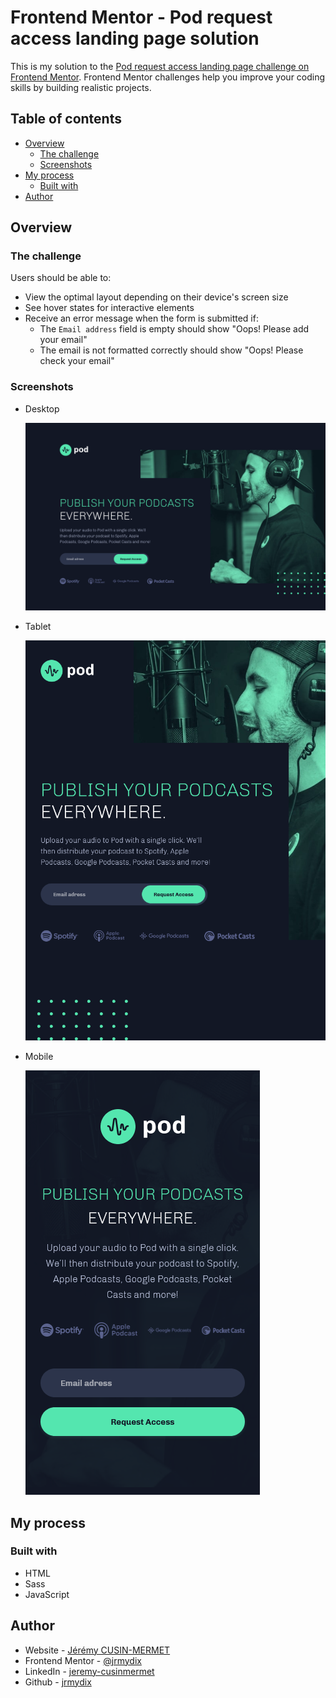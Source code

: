 # Frontend Mentor - Pod request access landing page solution

This is my solution to the [Pod request access landing page challenge on Frontend Mentor](https://www.frontendmentor.io/challenges/pod-request-access-landing-page-eyTmdkLSG). Frontend Mentor challenges help you improve your coding skills by building realistic projects.

## Table of contents

- [Overview](#overview)
  - [The challenge](#the-challenge)
  - [Screenshots](#screenshots)
- [My process](#my-process)
  - [Built with](#built-with)
- [Author](#author)

## Overview

### The challenge

Users should be able to:

- View the optimal layout depending on their device's screen size
- See hover states for interactive elements
- Receive an error message when the form is submitted if:
  - The `Email address` field is empty should show "Oops! Please add your email"
  - The email is not formatted correctly should show "Oops! Please check your email"

### Screenshots

- Desktop

  ![](screenshots/desktop-design-made.png)

- Tablet

  ![](screenshots/tablet-design-made.png)

- Mobile

  ![](screenshots/mobile-design-made.png)

## My process

### Built with

- HTML
- Sass
- JavaScript

## Author

- Website - [Jérémy CUSIN-MERMET](https://jeremy-cusinmermet.xyz/)
- Frontend Mentor - [@jrmydix](https://www.frontendmentor.io/profile/jrmydix)
- LinkedIn - [jeremy-cusinmermet](https://www.linkedin.com/in/jeremy-cusinmermet/)
- Github - [jrmydix](https://github.com/jrmydix)
